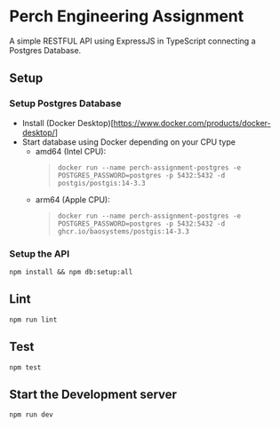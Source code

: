 # Perch Engineering Assignment

A simple RESTFUL API using ExpressJS in TypeScript connecting a Postgres Database.

## Setup

### Setup Postgres Database

* Install (Docker Desktop)[https://www.docker.com/products/docker-desktop/]
* Start database using Docker depending on your CPU type
	* amd64 (Intel CPU):
		> `docker run --name perch-assignment-postgres -e POSTGRES_PASSWORD=postgres -p 5432:5432 -d postgis/postgis:14-3.3`
	* arm64 (Apple CPU):
		> `docker run --name perch-assignment-postgres -e POSTGRES_PASSWORD=postgres -p 5432:5432 -d ghcr.io/baosystems/postgis:14-3.3`

### Setup the API

```
npm install && npm db:setup:all
```

## Lint

```
npm run lint
```

## Test

```
npm test
```

## Start the Development server

```
npm run dev
```